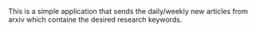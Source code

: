 This is a simple application that sends the daily/weekly new articles from arxiv which containe the desired research keywords.